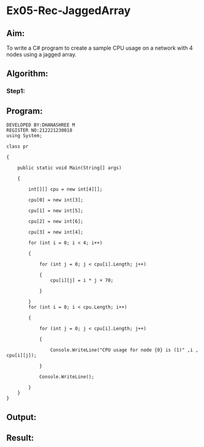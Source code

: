 # Ex05-Rec-JaggedArray
## Aim:
To write a C# program to create a sample CPU usage on a network with 4 nodes using a jagged array.
## Algorithm:
### Step1:


## Program:
```
DEVELOPED BY:DHANASHREE M
REGISTER NO:212221230018
using System;

class pr

{

    public static void Main(String[] args)

    {

        int[][] cpu = new int[4][];

        cpu[0] = new int[3];

        cpu[1] = new int[5];

        cpu[2] = new int[6];

        cpu[3] = new int[4];

        for (int i = 0; i < 4; i++)

        {

            for (int j = 0; j < cpu[i].Length; j++)

            {
                cpu[i][j] = i * j + 70;

            }

        }
        for (int i = 0; i < cpu.Length; i++)

        {

            for (int j = 0; j < cpu[i].Length; j++)

            {

                Console.WriteLine("CPU usage for node {0} is (1)" ,i , cpu[i][j]);

            }

            Console.WriteLine();

        }
    }
}

```

## Output:

## Result:
